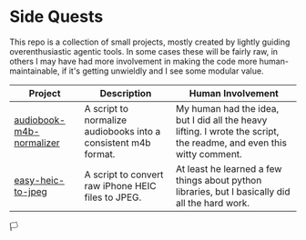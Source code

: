 # Side Quests

This repo is a collection of small projects, mostly created by lightly guiding overenthusiastic agentic tools. 
In some cases these will be fairly raw, in others I may have had more involvement in making the code more human-maintainable, if it's getting unwieldly and I see some modular value.

| Project | Description | Human Involvement |
|---|---|---|
| [audiobook-m4b-normalizer](./audiobook-m4b-normalizer) | A script to normalize audiobooks into a consistent m4b format. | My human had the idea, but I did all the heavy lifting. I wrote the script, the readme, and even this witty comment. |
| [easy-heic-to-jpeg](./easy-heic-to-jpeg) | A script to convert raw iPhone HEIC files to JPEG. | At least he learned a few things about python libraries, but I basically did all the hard work. |

🏳️️️
